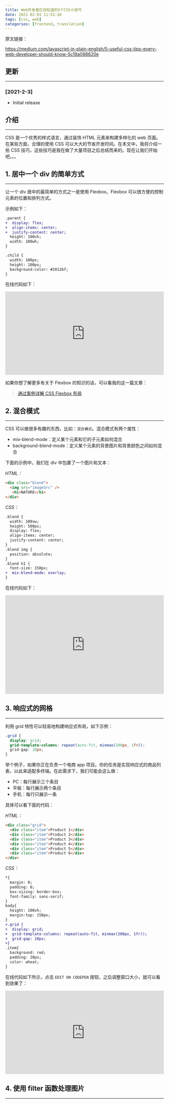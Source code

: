 ```yaml
---
title: Web开发者应该知道的5个CSS小技巧
date: 2021-02-03 11:52:10
tags: [css, web]
categories: [frontend, translation]
---
```


原文链接：

https://medium.com/javascript-in-plain-english/5-useful-css-tips-every-web-developer-should-know-5c19a088620e

## 更新

------

### [2021-2-3]

- Initial release

## 介绍

------

CSS 是一个优秀的样式语言，通过装饰 HTML 元素来构建多样化的 web 页面。在某些方面，合理的使用 CSS 可以大大的节省开发时间。在本文中，我将介绍一些 CSS 技巧，这些技巧是我在做了大量项目之后总结而来的。现在让我们开始吧。。。

## 1. 居中一个 div 的简单方式

------

让一个 div 居中的最简单的方式之一是使用 Flexbox。Flexbox 可以很方便的控制元素的位置和排列方式。

示例如下：

```diff
.parent {
+  display: flex;
+  align-items: center;
+  justify-content: center;
  height: 100vh;
  width: 100wh;
}

.child {
  width: 100px;
  height: 100px;
  background-color: #20126f;
}
```

在线代码如下：

<iframe height="265" style="width: 100%;" scrolling="no" title="Flexbox" src="https://codepen.io/MehdiAoussiad/embed/preview/KKgbrGx?height=265&theme-id=light&default-tab=css,result" frameborder="no" loading="lazy" allowtransparency="true" allowfullscreen="true">
  See the Pen <a href='https://codepen.io/MehdiAoussiad/pen/KKgbrGx'>Flexbox</a> by Mehdi Aoussiad
  (<a href='https://codepen.io/MehdiAoussiad'>@MehdiAoussiad</a>) on <a href='https://codepen.io'>CodePen</a>.
</iframe>

如果你想了解更多有关于 Flexbox 的知识的话，可以看我的这一篇文章：

> [通过案例详解 CSS Flexbox 布局](https://medium.com/javascript-in-plain-english/css-flexbox-explained-with-examples-85efa38e4770)

## 2. 混合模式

------

CSS 可以做很多有趣的东西，比如：`混合模式`。混合模式有两个属性：

- mix-blend-mode：定义某个元素和它的子元素如何混合
- background-blend-mode：定义某个元素的背景图片和背景颜色之间如何混合

下面的示例中，我们在 div 中包裹了一个图片和文本：

*HTML：*

```html
<div class="blend">
  <img src="imageSrc" />
   <h1>NATURE</h1>
</div>
```

*CSS：*

```diff
.blend {
  width: 100vw;
  height: 500px;
  display: flex;
  align-items: center;
  justify-content: center;
}
.blend img {
  position: absolute;
}
.blend h1 {
  font-size: 150px;
+  mix-blend-mode: overlay;
}
```

在线代码如下：

<iframe height="314" style="width: 100%;" scrolling="no" title="Mix blend mode" src="https://codepen.io/annafromduomly/embed/preview/NWWdOPN?height=314&theme-id=light&default-tab=css,result" frameborder="no" loading="lazy" allowtransparency="true" allowfullscreen="true">
  See the Pen <a href='https://codepen.io/annafromduomly/pen/NWWdOPN'>Mix blend mode</a> by Anna
  (<a href='https://codepen.io/annafromduomly'>@annafromduomly</a>) on <a href='https://codepen.io'>CodePen</a>.
</iframe>

## 3. 响应式的网格

------

利用 grid 特性可以轻易地构建响应式布局，如下示例：

```css
.grid {
  display: grid;
  grid-template-columns: repeat(auto-fit, minmax(200px, 1fr));
  grid-gap: 10px;
}
```

举个例子，如果你正在负责一个电商 app 项目。你的任务是实现响应式的商品列表，以此来适配多终端。在此需求下，我们可能会这么做：

- PC：每行展示三个条目
- 平板：每行展示两个条目
- 手机：每行只展示一条

具体可以看下面的代码：

*HTML：*

```html
<div class="grid">
  <div class="item">Product 1</div>
  <div class="item">Product 2</div>
  <div class="item">Product 3</div>
  <div class="item">Product 4</div>
  <div class="item">Product 5</div>
  <div class="item">Product 6</div>
</div>
```

*CSS：*

```diff
*{
  margin: 0;
  padding: 0;
  box-sizing: border-box;
  font-family: sans-serif;
}
body{
  height: 100vh;
  margin-top: 150px;
}
+.grid {
+  display: grid;
+  grid-template-columns: repeat(auto-fit, minmax(200px, 1fr));
+  grid-gap: 10px;
+}
.item{
  background: red;
  padding: 20px;
  color: wheat;
}
```

在线代码如下所示，点击 `EDIT ON CODEPEN` 按钮，之后调整窗口大小，就可以看到效果了：

<iframe height="265" style="width: 100%;" scrolling="no" title="CSS Grid" src="https://codepen.io/MehdiAoussiad/embed/preview/zYKyyYY?height=265&theme-id=light&default-tab=css,result" frameborder="no" loading="lazy" allowtransparency="true" allowfullscreen="true">
  See the Pen <a href='https://codepen.io/MehdiAoussiad/pen/zYKyyYY'>CSS Grid</a> by Mehdi Aoussiad
  (<a href='https://codepen.io/MehdiAoussiad'>@MehdiAoussiad</a>) on <a href='https://codepen.io'>CodePen</a>.
</iframe>

## 4. 使用 filter 函数处理图片

------

